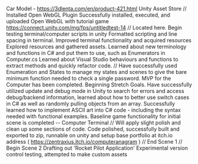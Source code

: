 Car Model - https://3dlenta.com/en/product-421.html
Unity Asset Store // Installed Open WebGL Plugin
Successfully installed, executed, and uploaded Open WebGL with tutorial game
https://connect.unity.com/mg/fps/untitledtest-14 // Located here.
Begin testing terminal/computer scripts in unity
Formatted scripting and line spacing in terminal.
Improved terminal functionality and acquired resources
Explored resources and gathered assets.
Learned about new terminology and functions in C# and put them to use, such as Enumerators in Computer.cs
Learned about Visual Studio behaviours and functions to extract methods and quickly refactor code.
// Have successfully used Enumeration and States to manage my states and scenes to give the bare minimum function needed to check a single password. MVP for the Computer has been completed. Beginning Stretch Goals.
Have successfully utilized update and debug mode in Unity to search for errors and access debug/backend information, learned about how to better use switch cases in C# as well as randomly pulling objects from an array.
Successfully learned how to implement ASCII art into C# code - including the syntax needed with functional examples.
Baseline game functionality for initial scene is completed -- Computer Terminal // Will apply slight polish and clean up some sections of code.
Code polished, successfully built and exported to zip, runnable on unity and setup base portfolio at itch.io address ( https://zentraxius.itch.io/computeranagram )
// End Scene 1 //
Begin Scene 2
Drafting out 'Rocket Pilot Application'
Experimental version control testing, attempted to make custom assets